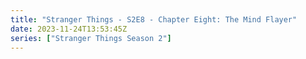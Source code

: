 ```yaml
---
title: "Stranger Things - S2E8 - Chapter Eight: The Mind Flayer"
date: 2023-11-24T13:53:45Z
series: ["Stranger Things Season 2"]
---
```



<mux-player stream-type="on-demand"
  src="https://kp3d-my.sharepoint.com/personal/ryoo_kp3d_onmicrosoft_com/_layouts/15/download.aspx?share=Ea3IRFLgpaBPkC97seFc75oB5OMsWX-VbcclnmWJJUENhA" prefer-playback="mse" controls>
  </mux-player>
  
  
  <script src="https://cdn.jsdelivr.net/npm/@mux/mux-player"></script>
  
 <script type="application/ld+json">
 {
  "@context": "https://schema.org/",
  "@type": "VideoObject",
  "name": "Stranger Things - S2E8 - Chapter Eight: The Mind Flayer",
  "contentUrl": "https://stream.mux.com/CV7AaB3A2F9H5OPKh7RTgZysI9Xy01PpRPGuM4ZR302B4.m3u8",
  "thumbnailUrl": "https://www.themoviedb.org/t/p/original/nviyFKko4Uk1mqHxehvxGhnMHFV.jpg?width=314&fit_mode=preserve&time=25",
  "uploadDate": "2023-11-24T13:53:45Z",
}

</script>
